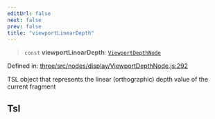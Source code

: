```yaml
---
editUrl: false
next: false
prev: false
title: "viewportLinearDepth"
---
```


> `const` **viewportLinearDepth**: [`ViewportDepthNode`](/reference/threewebgpu/classes/viewportdepthnode/)

Defined in: [three/src/nodes/display/ViewportDepthNode.js:292](https://github.com/DefinitelyMaybe/three-i18n/blob/fa57b79433d1c349ffb23a78727299c8d4190136/three/src/nodes/display/ViewportDepthNode.js#L292)

TSL object that represents the linear (orthographic) depth value of the current fragment

## Tsl
